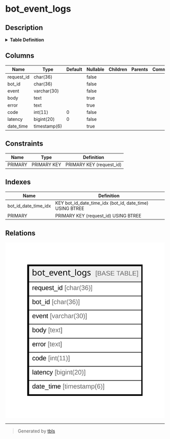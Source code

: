 # bot_event_logs

## Description

<details>
<summary><strong>Table Definition</strong></summary>

```sql
CREATE TABLE `bot_event_logs` (
  `request_id` char(36) NOT NULL,
  `bot_id` char(36) NOT NULL,
  `event` varchar(30) NOT NULL,
  `body` text,
  `error` text,
  `code` int(11) NOT NULL DEFAULT '0',
  `latency` bigint(20) NOT NULL DEFAULT '0',
  `date_time` timestamp(6) NULL DEFAULT NULL,
  PRIMARY KEY (`request_id`),
  KEY `bot_id_date_time_idx` (`bot_id`,`date_time`)
) ENGINE=InnoDB DEFAULT CHARSET=utf8mb4
```

</details>

## Columns

| Name | Type | Default | Nullable | Children | Parents | Comment |
| ---- | ---- | ------- | -------- | -------- | ------- | ------- |
| request_id | char(36) |  | false |  |  |  |
| bot_id | char(36) |  | false |  |  |  |
| event | varchar(30) |  | false |  |  |  |
| body | text |  | true |  |  |  |
| error | text |  | true |  |  |  |
| code | int(11) | 0 | false |  |  |  |
| latency | bigint(20) | 0 | false |  |  |  |
| date_time | timestamp(6) |  | true |  |  |  |

## Constraints

| Name | Type | Definition |
| ---- | ---- | ---------- |
| PRIMARY | PRIMARY KEY | PRIMARY KEY (request_id) |

## Indexes

| Name | Definition |
| ---- | ---------- |
| bot_id_date_time_idx | KEY bot_id_date_time_idx (bot_id, date_time) USING BTREE |
| PRIMARY | PRIMARY KEY (request_id) USING BTREE |

## Relations

![er](bot_event_logs.svg)

---

> Generated by [tbls](https://github.com/k1LoW/tbls)
